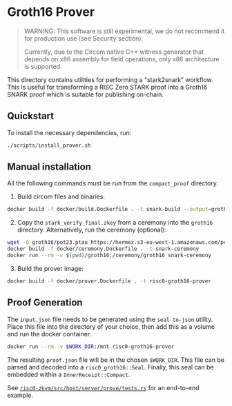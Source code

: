 # Groth16 Prover

> WARNING: This software is still experimental, we do not recommend it for
> production use (see Security section).
>
> Currently, due to the Circom native C++ witness generator that depends on x86 assembly for field operations, only x86 architecture is supported.

This directory contains utilities for performing a "stark2snark" workflow. This
is useful for transforming a RISC Zero STARK proof into a Groth16 SNARK proof
which is suitable for publishing on-chain.

## Quickstart

To install the necessary dependencies, run:
```bash
./scripts/install_prover.sh
```

## Manual installation

All the following commands must be run from the `compact_proof` directory.

1. Build circom files and binaries:
```bash
docker build -f docker/build.Dockerfile . -t snark-build --output=groth16 --target outputs
```

2. Copy the `stark_verify_final.zkey` from a ceremony into the `groth16` directory.
Alternatively, run the ceremony (optional):
```bash
wget -O groth16/pot23.ptau https://hermez.s3-eu-west-1.amazonaws.com/powersOfTau28_hez_final_23.ptau
docker build -f docker/ceremony.Dockerfile . -t snark-ceremony
docker run --rm -v $(pwd)/groth16:/ceremony/groth16 snark-ceremony
```

3. Build the prover image:
```bash
docker build -f docker/prover.Dockerfile . -t risc0-groth16-prover
```

## Proof Generation

The `input.json` file needs to be generated using the `seal-to-json` utility.
Place this file into the directory of your choice, then add this as a volume and
run the docker container:

```bash
docker run --rm -v $WORK_DIR:/mnt risc0-groth16-prover
```

The resulting `proof.json` file will be in the chosen `$WORK_DIR`.
This file can be parsed and decoded into a `risc0_groth16::Seal`.
Finally, this seal can be embedded within a `InnerReceipt::Compact`.

See [`risc0-zkvm/src/host/server/prove/tests.rs`](../risc0/zkvm/src/host/server/prove/tests.rs) for an end-to-end
example.

